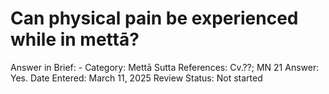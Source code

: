 # Can physical pain be experienced while in mettā?

Answer in Brief: -
 Category: Mettā
Sutta References: Cv.??; MN 21
Answer: Yes.
Date Entered: March 11, 2025
Review Status: Not started